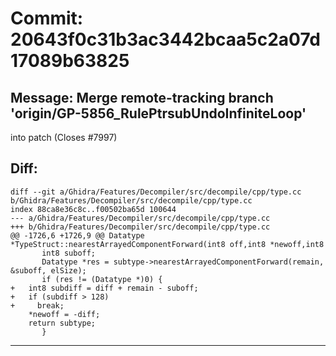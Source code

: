 # Commit: 20643f0c31b3ac3442bcaa5c2a07d17089b63825
## Message: Merge remote-tracking branch 'origin/GP-5856_RulePtrsubUndoInfiniteLoop'
into patch (Closes #7997)
## Diff:
```
diff --git a/Ghidra/Features/Decompiler/src/decompile/cpp/type.cc b/Ghidra/Features/Decompiler/src/decompile/cpp/type.cc
index 88ca8e36c8c..f00502ba65d 100644
--- a/Ghidra/Features/Decompiler/src/decompile/cpp/type.cc
+++ b/Ghidra/Features/Decompiler/src/decompile/cpp/type.cc
@@ -1726,6 +1726,9 @@ Datatype *TypeStruct::nearestArrayedComponentForward(int8 off,int8 *newoff,int8
       int8 suboff;
       Datatype *res = subtype->nearestArrayedComponentForward(remain, &suboff, elSize);
       if (res != (Datatype *)0) {
+	int8 subdiff = diff + remain - suboff;
+	if (subdiff > 128)
+	  break;
 	*newoff = -diff;
 	return subtype;
       }
```
-----------------------------------
